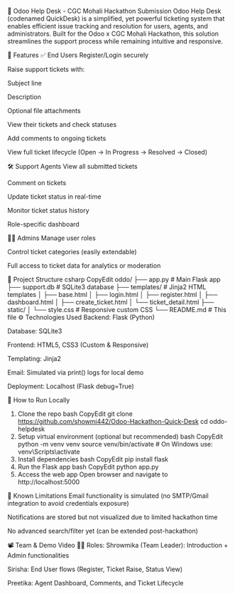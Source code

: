 💼 Odoo Help Desk - CGC Mohali Hackathon Submission
Odoo Help Desk (codenamed QuickDesk) is a simplified, yet powerful ticketing system that enables efficient issue tracking and resolution for users, agents, and administrators. Built for the Odoo x CGC Mohali Hackathon, this solution streamlines the support process while remaining intuitive and responsive.

🌟 Features
✅ End Users
Register/Login securely

Raise support tickets with:

Subject line

Description

Optional file attachments

View their tickets and check statuses

Add comments to ongoing tickets

View full ticket lifecycle (Open → In Progress → Resolved → Closed)

🛠️ Support Agents
View all submitted tickets

Comment on tickets

Update ticket status in real-time

Monitor ticket status history

Role-specific dashboard

🧑‍💼 Admins
Manage user roles

Control ticket categories (easily extendable)

Full access to ticket data for analytics or moderation

📁 Project Structure
csharp
CopyEdit
oddo/
├── app.py                 # Main Flask app
├── support.db             # SQLite3 database
├── templates/             # Jinja2 HTML templates
│   ├── base.html
│   ├── login.html
│   ├── register.html
│   ├── dashboard.html
│   ├── create_ticket.html
│   └── ticket_detail.html
├── static/
│   └── style.css          # Responsive custom CSS
└── README.md              # This file
⚙️ Technologies Used
Backend: Flask (Python)

Database: SQLite3

Frontend: HTML5, CSS3 (Custom & Responsive)

Templating: Jinja2

Email: Simulated via print() logs for local demo

Deployment: Localhost (Flask debug=True)

🚀 How to Run Locally
1. Clone the repo
bash
CopyEdit
git clone https://github.com/showmi442/Odoo-Hackathon-Quick-Desk
cd oddo-helpdesk
2. Setup virtual environment (optional but recommended)
bash
CopyEdit
python -m venv venv
source venv/bin/activate  # On Windows use: venv\Scripts\activate
3. Install dependencies
bash
CopyEdit
pip install flask
4. Run the Flask app
bash
CopyEdit
python app.py
5. Access the web app
Open browser and navigate to http://localhost:5000

📌 Known Limitations
Email functionality is simulated (no SMTP/Gmail integration to avoid credentials exposure)

Notifications are stored but not visualized due to limited hackathon time

No advanced search/filter yet (can be extended post-hackathon)

📽️ Team & Demo Video
👩‍💻 Roles:
Shrowmika (Team Leader): Introduction + Admin functionalities

Sirisha: End User flows (Register, Ticket Raise, Status View)

Preetika: Agent Dashboard, Comments, and Ticket Lifecycle
